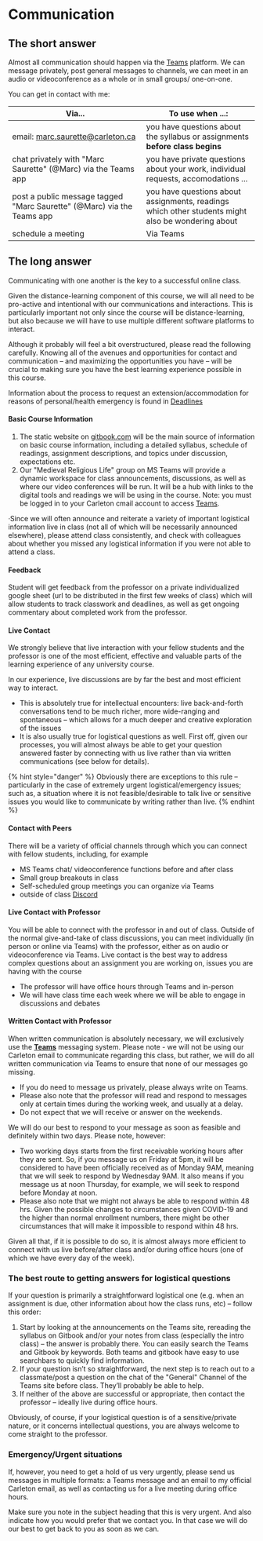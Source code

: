 # Communication

## The short answer <a href="#the-short-answer" id="the-short-answer"></a>

Almost all communication should happen via the [Teams](https://marc-saurette.gitbook.io/the-making-of-the-middle-ages/course-info/digital-tools/teams) platform. We can message privately, post general messages to channels, we can meet in an audio or videoconference as a whole or in small groups/ one-on-one.

You can get in contact with me:

| Via...                                                                 | To use when ...:                                                                                  |
| ---------------------------------------------------------------------- | ------------------------------------------------------------------------------------------------- |
| email: marc.saurette@carleton.ca                                       | you have questions about the syllabus or assignments **before class begins**                      |
| chat privately with "Marc Saurette" (@Marc) via the Teams app          | you have private questions about your work, individual requests, accomodations ...                |
| post a public message tagged "Marc Saurette" (@Marc) via the Teams app | you have questions about assignments, readings which other students might also be wondering about |
| schedule a meeting                                                     | Via Teams                                                                                         |

## The long answer <a href="#the-long-answer" id="the-long-answer"></a>

Communicating with one another is the key to a successful online class.

Given the distance-learning component of this course, we will all need to be pro-active and intentional with our communications and interactions. This is particularly important not only since the course will be distance-learning, but also because we will have to use multiple different software platforms to interact.

Although it probably will feel a bit overstructured, please read the following carefully. Knowing all of the avenues and opportunities for contact and communication – and maximizing the opportunities you have – will be crucial to making sure you have the best learning experience possible in this course.

Information about the process to request an extension/accommodation for reasons of personal/health emergency is found in [Deadlines](deadlines.md)​

#### **Basic Course Information**  <a href="#basic-course-information" id="basic-course-information"></a>

1. The static website on [gitbook.com](https://app.gitbook.com/@marc-saurette/s/the-making-of-the-middle-ages/) will be the main source of information on basic course information, including a detailed syllabus, schedule of readings, assignment descriptions, and topics under discussion, expectations etc.
2. Our "Medieval Religious Life" group on MS Teams will provide a dynamic workspace for class announcements, discussions, as well as where our video conferences will be run. It will be a hub with links to the digital tools and readings we will be using in the course. Note: you must be logged in to your Carleton cmail account to access [Teams](https://marc-saurette.gitbook.io/the-making-of-the-middle-ages/course-info/digital-tools/teams).

·Since we will often announce and reiterate a variety of important logistical information live in class (not all of which will be necessarily announced elsewhere), please attend class consistently, and check with colleagues about whether you missed any logistical information if you were not able to attend a class.

#### **Feedback**

Student will get feedback from the professor on a private individualized google sheet (url to be distributed in the first few weeks of class) which will allow students to track classwork and deadlines, as well as get ongoing commentary about completed work from the professor.

#### **Live Contact**

We strongly believe that live interaction with your fellow students and the professor is one of the most efficient, effective and valuable parts of the learning experience of any university course.&#x20;

In our experience, live discussions are by far the best and most efficient way to interact.&#x20;

* This is absolutely true for intellectual encounters: live back-and-forth conversations tend to be much richer, more wide-ranging and spontaneous – which allows for a much deeper and creative exploration of the issues
* &#x20;It is also usually true for logistical questions as well. First off, given our processes, you will almost always be able to get your question answered faster by connecting with us live rather than via written communications (see below for details).

{% hint style="danger" %}
&#x20;Obviously there are exceptions to this rule – particularly in the case of extremely urgent logistical/emergency issues; such as, a situation where it is not feasible/desirable to talk live or sensitive issues you would like to communicate by writing rather than live.
{% endhint %}

#### **Contact with Peers**

There will be a variety of official channels through which you can connect with fellow students, including, for example

* MS Teams chat/ videoconference functions before and after class
* Small group breakouts in class
* Self-scheduled group meetings you can organize via Teams
* outside of class [Discord](broken-reference)

#### **Live Contact with Professor**

You will be able to connect with the professor  in and out of class. Outside of the normal give-and-take of class discussions, you can meet individually (in person or online via Teams) with the professor, either as on audio or videoconference via Teams. Live contact is the best way to address complex questions about an assignment you are working on, issues you are having with the course&#x20;

* The professor will have office hours through Teams and in-person
* We will have  class time each week where we will be able to engage in discussions and debates

#### **Written Contact with Professor**

When written communication is absolutely necessary, we will exclusively use the [**Teams**](broken-reference) messaging system. Please note - we will not be using our Carleton email to communicate regarding this class, but rather, we will do all written communication via Teams to ensure that none of our messages go missing.

* If you do need to message us privately, please always write on Teams.&#x20;
* Please also note that the professor will read and respond to messages only at certain times during the working week, and usually at a delay.
* Do not expect that we will receive or answer on the weekends.

We will do our best to respond to your message as soon as feasible and definitely within two days. Please note, however:

* Two working days starts from the first receivable working hours after they are sent. So, if you message us on Friday at 5pm, it will be considered to have been officially received as of Monday 9AM, meaning that we will seek to respond by Wednesday 9AM. It also means if you message us at noon Thursday, for example, we will seek to respond before Monday at noon.
* Please also note that we might not always be able to respond within 48 hrs. Given the possible changes to circumstances given COVID-19 and the higher than normal enrollment numbers, there might be other circumstances that will make it impossible to respond within 48 hrs.

Given all that, if it is possible to do so, it is almost always more efficient to connect with us live before/after class and/or during office hours (one of which we have every day of the week).

### **The best route to getting answers for logistical questions**

If your question is primarily a straightforward logistical one (e.g. when an assignment is due, other information about how the class runs, etc) – follow this order:

1. Start by looking at the announcements on the Teams site, rereading the syllabus on Gitbook and/or your notes from class (especially the intro class) – the answer is probably there. You can easily search the Teams and Gitbook by keywords. Both teams and gitbook have easy to use searchbars to quickly find information.&#x20;
2. If your question isn’t so straightforward, the next step is to reach out to a classmate/post a question on the chat of the "General" Channel of the Teams site before class. They’ll probably be able to help.
3. &#x20;If neither of the above are successful or appropriate, then contact the professor – ideally live during office hours.

Obviously, of course, if your logistical question is of a sensitive/private nature, or it concerns intellectual questions, you are always welcome to come straight to the professor.

### **Emergency/Urgent situations**

If, however, you need to get a hold of us very urgently, please send us messages in multiple formats: a Teams message and an email to my official Carleton email, as well as contacting us for a live meeting during office hours.

Make sure you note in the subject heading that this is very urgent. And also indicate how you would prefer that we contact you. In that case we will do our best to get back to you as soon as we can.
